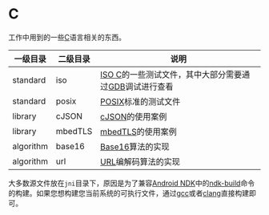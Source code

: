 # C
工作中用到的一些[C](http://blog.fpliu.com/it/software/development/language/C)语言相关的东西。


|一级目录|二级目录|说明
|-|-|-|
|standard|iso|[ISO C](http://blog.fpliu.com/it/software/development/language/C/standard#iso)的一些测试文件，其中大部分需要通过[GDB](http://blog.fpliu.com/it/software/GNU/GDB)调试进行查看|
|standard|posix|[POSIX](http://blog.fpliu.com/it/organization/IEEE#POSIX)标准的测试文件|
|library|cJSON|[cJSON](http://blog.fpliu.com/it/software/development/language/C/third-part-library/cJSON)的使用案例|
|library|mbedTLS|[mbedTLS](http://blog.fpliu.com/it/software/development/language/C/third-part-library/mbedTLS)的使用案例|
|algorithm|base16|[Base16](http://blog.fpliu.com/it/data/text/encoding/Base16)算法的实现
|algorithm|url|[URL](http://blog.fpliu.com/it/data/text/encoding/URL)编解码算法的实现


大多数源文件放在`jni`目录下，原因是为了兼容[Android NDK](http://blog.fpliu.com/it/software/GoogleAndroidNDK)中的[ndk-build](http://blog.fpliu.com/it/software/GoogleAndroidNDK/bin/ndk-build)命令的构建。如果您想构建您当前系统的可执行文件，通过[gcc](http://blog.fpliu.com/it/software/GNU/GCC/bin/gcc)或者[clang](http://blog.fpliu.com/it/software/clang)直接构建即可。

